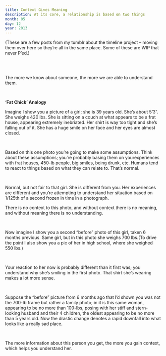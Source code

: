 ```yaml
---
title: Context Gives Meaning
description: At its core, a relationship is based on two things
month: 05
day: 12
year: 2013
---
```


(These are a few posts from my tumblr about the timeline project – moving them over here so they’re all in the same place. Some of these are WIP that never P’ed.)

<br>
<br>


The more we know about someone, the more we are able to understand them.

<br>

**‘Fat Chick’ Analogy**
<br>

Imagine I show you a picture of a girl; she is 39 years old. She’s about 5’3”.
She weighs 420 lbs.
She is sitting on a couch at what appears to be a frat house, appearing extremely inebriated.
Her shirt is way too tight and she’s falling out of it. She has a huge smile on her face and her eyes are almost closed.

<br>

Based on this one photo you’re going to make some assumptions.
Think about these assumptions; you’re probably basing them on yourexperiences with frat houses, 450-lb people, big smiles, being drunk, etc.
Humans tend to react to things based on what they can relate to.
That’s normal.

<br>

Normal, but not fair to that girl.
She is different from you. Her experiences are different and you’re attempting to understand her situation based on 1/125th of a second frozen in time in a photograph.

There is no context to this photo, and without context there is no meaning, and without meaning there is no understanding.

<br>

Now imagine I show you a second “before” photo of this girl, taken 6 months previous.
Same girl, but in this photo she weighs 700 lbs.(To drive the point I also show you a pic of her in high school, where she weighed 550 lbs.)

<br>

Your reaction to her now is probably different than it first was; you understand why she’s smiling in the first photo. That shirt she’s wearing makes a lot more sense.

<br>

Suppose the “before” picture from 6 months ago that I’d shown you was not the 700-lb frame but rather a family photo; in it is this same woman, appearing to be no more than 100-lbs, posing with her stiff and stern-looking husband and their 4 children, the oldest appearing to be no more than 5 years old. Now the drastic change denotes a rapid downfall into what looks like a really sad place.

<br>

The more information about this person you get, the more you gain context, which helps you understand her.

<br>
